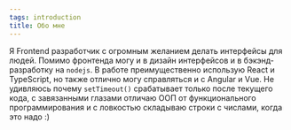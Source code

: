 ```yaml
---
tags: introduction
title: Обо мне
---
```


Я Frontend разработчик c огромным желанием делать интерфейсы для людей. Помимо фронтенда могу и в дизайн интерфейсов и в бэкэнд-разработку на `nodejs`. В работе преимущественно использую React и TypeScript, но также отлично могу справляться и с Angular и Vue. Не удивляюсь почему `setTimeout()` срабатывает только после текущего кода, с завязанными глазами отличаю ООП от функционального программирования и с ловкостью складываю строки с числами, когда это надо :)
